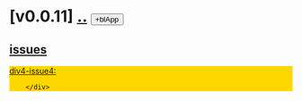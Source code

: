 ﻿# [v0.0.11] [..](..) <button id="id_btn_4_blApp">+blApp</button>
## [issues](issues)

<div id="id_div_4_issue4" style="background:gold">
			<a href="https://github.com/jeremyjia/Games/issues/4" target="_blank">
				div4-issue4:
			</a>
		
		</div>

<script src="https://littleflute.github.io/JavaScript/w3.js"></script>
<script src="https://littleflute.github.io/JavaScript/blclass.js"></script>
<script src="https://littleflute.github.io/JavaScript/blApp.js"></script>
 
<script>
	bl$("id_btn_4_blApp").click();
	bl$("id_btn_4_blApp").click();
//*
	function _loadIssue (o) {     eval(o.body);   }
  	var url = "https://api.github.com/repos/jeremyjia/Games/issues/4";
  	w3.getHttpObject(url, _loadIssue ); 
//*/

</script>
